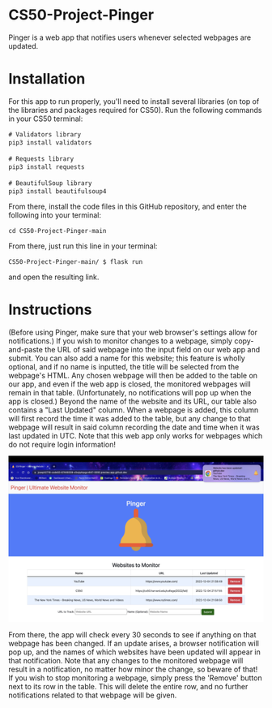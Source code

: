 # CS50-Project-Pinger
Pinger is a web app that notifies users whenever selected webpages are updated. 

# Installation

For this app to run properly, you'll need to install several libraries (on top of the libraries and packages required for CS50). Run the following commands in your CS50 terminal:

```
# Validators library
pip3 install validators

# Requests library
pip3 install requests

# BeautifulSoup library
pip3 install beautifulsoup4
```

From there, install the code files in this GitHub repository, and enter the following into your terminal:
```
cd CS50-Project-Pinger-main
```
From there, just run this line in your terminal:
```
CS50-Project-Pinger-main/ $ flask run
```
and open the resulting link.

# Instructions

(Before using Pinger, make sure that your web browser's settings allow for notifications.) If you wish to monitor changes to a webpage, simply copy-and-paste the URL of said webpage into the input field on our web app and submit. You can also add a name for this website; this feature is wholly optional, and if no name is inputted, the title will be selected from the webpage's HTML. Any chosen webpage will then be added to the table on our app, and even if the web app is closed, the monitored webpages will remain in that table. (Unfortunately, no notifications will pop up when the app is closed.) Beyond the name of the website and its URL, our table also contains a "Last Updated" column. When a webpage is added, this column will first record the time it was added to the table, but any change to that webpage will result in said column recording the date and time when it was last updated in UTC. Note that this web app only works for webpages which do not require login information!

![Here's an image of Pinger working properly!](/static/PingerScreenshot.jpg)

From there, the app will check every 30 seconds to see if anything on that webpage has been changed. If an update arises, a browser notification will pop up, and the names of which websites have been updated will appear in that notification. Note that any changes to the monitored webpage will result in a notification, no matter how minor the change, so beware of that! If you wish to stop monitoring a webpage, simply press the 'Remove' button next to its row in the table. This will delete the entire row, and no further notifications related to that webpage will be given. 
